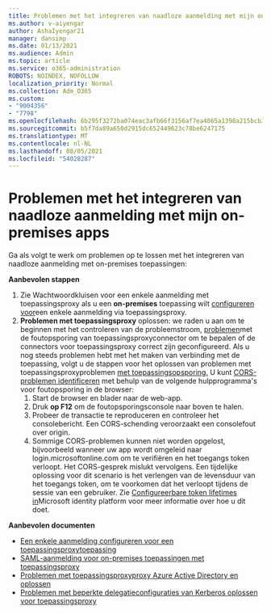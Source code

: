 ```yaml
---
title: Problemen met het integreren van naadloze aanmelding met mijn on-premises apps
ms.author: v-aiyengar
author: AshaIyengar21
manager: dansimp
ms.date: 01/13/2021
ms.audience: Admin
ms.topic: article
ms.service: o365-administration
ROBOTS: NOINDEX, NOFOLLOW
localization_priority: Normal
ms.collection: Adm_O365
ms.custom:
- "9004356"
- "7798"
ms.openlocfilehash: 6b295f3272ba074eac3afb66f3156af7ea4065a1398a215bcb3cde5da74b198a
ms.sourcegitcommit: b5f7da89a650d2915dc652449623c78be6247175
ms.translationtype: MT
ms.contentlocale: nl-NL
ms.lasthandoff: 08/05/2021
ms.locfileid: "54028287"
---
```

# <a name="issues-with-integrating-seamless-sso-with-my-on-premises-apps"></a>Problemen met het integreren van naadloze aanmelding met mijn on-premises apps

Ga als volgt te werk om problemen op te lossen met het integreren van naadloze aanmelding met on-premises toepassingen:

**Aanbevolen stappen**

1. Zie Wachtwoordkluisen voor een enkele aanmelding met toepassingsproxy als u een **on-premises** toepassing wilt [configureren voor](https://docs.microsoft.com/azure/active-directory/manage-apps/application-proxy-configure-single-sign-on-password-vaulting)een enkele aanmelding via toepassingsproxy.
1. **Problemen met toepassingsproxy** oplossen: we raden u aan om te beginnen met het controleren van de probleemstroom, [problemen](https://docs.microsoft.com/azure/active-directory/manage-apps/application-proxy-debug-connectors)met de foutopsporing van toepassingsproxyconnector om te bepalen of de connectors voor toepassingsproxy correct zijn geconfigureerd. Als u nog steeds problemen hebt met het maken van verbinding met de toepassing, volgt u de stappen voor het oplossen van problemen met toepassingsproxyproblemen [met toepassingsopsporing.](https://docs.microsoft.com/azure/active-directory/manage-apps/application-proxy-debug-apps) U kunt [CORS-problemen identificeren](https://docs.microsoft.com/azure/active-directory/manage-apps/application-proxy-understand-cors-issues#understand-and-identify-cors-issues) met behulp van de volgende hulpprogramma's voor foutopsporing in de browser:
    1. Start de browser en blader naar de web-app.
    1. Druk **op F12** om de foutopsporingsconsole naar boven te halen.
    1. Probeer de transactie te reproduceren en controleer het consolebericht. Een CORS-schending veroorzaakt een consolefout over origin.
    1. Sommige CORS-problemen kunnen niet worden opgelost, bijvoorbeeld wanneer uw app wordt omgeleid naar login.microsoftonline.com om te verifiëren en het toegangs token verloopt. Het CORS-gesprek mislukt vervolgens. Een tijdelijke oplossing voor dit scenario is het verlengen van de levensduur van het toegangs token, om te voorkomen dat het verloopt tijdens de sessie van een gebruiker. Zie [Configureerbare token lifetimes in](https://docs.microsoft.com/azure/active-directory/develop/active-directory-configurable-token-lifetimes)Microsoft identity platform voor meer informatie over hoe u dit doet.

**Aanbevolen documenten**

- [Een enkele aanmelding configureren voor een toepassingsproxytoepassing](https://docs.microsoft.com/azure/active-directory/manage-apps/application-proxy-config-sso-how-to)
- [SAML-aanmelding voor on-premises toepassingen met toepassingsproxy](https://docs.microsoft.com/azure/active-directory/manage-apps/application-proxy-configure-single-sign-on-on-premises-apps)
- [Problemen met toepassingsproxyproxy Azure Active Directory en oplossen](https://docs.microsoft.com/azure/active-directory/manage-apps/application-proxy-understand-cors-issues#solutions-for-application-proxy-cors-issues)
- [Problemen met beperkte delegatieconfiguraties van Kerberos oplossen voor toepassingsproxy](https://docs.microsoft.com/azure/active-directory/manage-apps/application-proxy-back-end-kerberos-constrained-delegation-how-to)